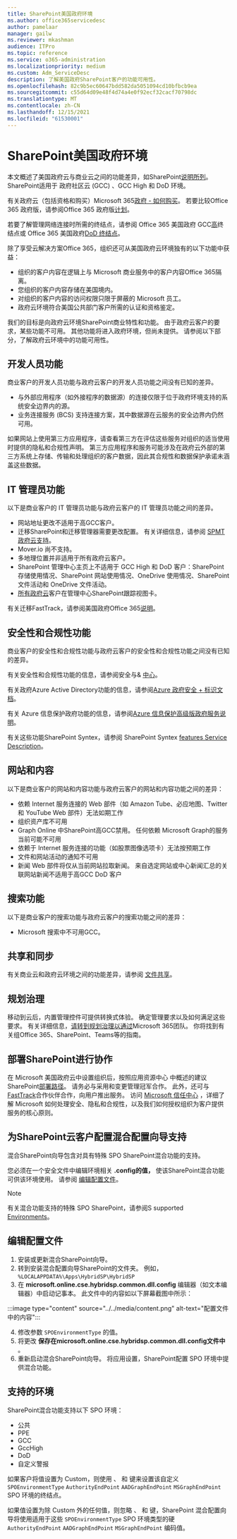 ```yaml
---
title: SharePoint美国政府环境
ms.author: office365servicedesc
author: pamelaar
manager: gailw
ms.reviewer: mkashman
audience: ITPro
ms.topic: reference
ms.service: o365-administration
ms.localizationpriority: medium
ms.custom: Adm_ServiceDesc
description: 了解美国政府SharePoint客户的功能可用性。
ms.openlocfilehash: 82c9b5ec60647bdd582da5051094cd10bfbcb9ea
ms.sourcegitcommit: c55d64d09e48f4d74a4e0f92ecf32cacf70798dc
ms.translationtype: MT
ms.contentlocale: zh-CN
ms.lasthandoff: 12/15/2021
ms.locfileid: "61530001"
---
```

# <a name="sharepoint-for-us-government-environments"></a>SharePoint美国政府环境

本文概述了美国政府云与商业云之间的功能差异，如SharePoint[说明所列](../../sharepoint-online-service-description/sharepoint-online-service-description.md)。 SharePoint适用于 政府社区云 (GCC) 、GCC High 和 DoD 环境。 

有关政府云（包括资格和购买）Microsoft 365[政府 - 如何购买](./microsoft-365-government-how-to-buy.md)。 若要比较Office 365 政府版，请参阅Office 365 政府版[计划](https://www.microsoft.com/microsoft-365/government/compare-office-365-government-plans?rtc=1#EligibilityRequirements)。

若要了解管理网络连接时所需的终结点，请参阅 Office 365 美国政府 GCC[高](/office365/enterprise/office-365-u-s-government-gcc-high-endpoints#sharepoint-online-and-onedrive-for-business)终结点或 Office 365 美国政府[DoD 终结点](/office365/enterprise/office-365-u-s-government-dod-endpoints#sharepoint-online-and-onedrive-for-business)。

除了享受云解决方案Office 365，组织还可从美国政府云环境独有的以下功能中获益：

-   组织的客户内容在逻辑上与 Microsoft 商业服务中的客户内容Office 365隔离。
-   您组织的客户内容存储在美国境内。
-   对组织的客户内容的访问权限只限于屏蔽的 Microsoft 员工。
-   政府云环境符合美国公共部门客户所需的认证和资格鉴定。

我们的目标是向政府云环境SharePoint商业特性和功能。 由于政府云客户的要求，某些功能不可用。 其他功能将进入政府环境，但尚未提供。 请参阅以下部分，了解政府云环境中的功能可用性。

## <a name="developer-features"></a>开发人员功能

商业客户的开发人员功能与政府云客户的开发人员功能之间没有已知的差异。

- 与外部应用程序（如外接程序的数据源）的连接仅限于位于政府环境支持的系统安全边界内的源。
- 业务连接服务 (BCS) 支持连接方案，其中数据源在云服务的安全边界内仍然可用。

如果网站上使用第三方应用程序，请查看第三方在评估这些服务对组织的适当使用时提供的隐私和合规性声明。 第三方应用程序和服务可能涉及在政府云外部的第三方系统上存储、传输和处理组织的客户数据，因此其合规性和数据保护承诺未涵盖这些数据。 

## <a name="it-admin-features"></a>IT 管理员功能

以下是商业客户的 IT 管理员功能与政府云客户的 IT 管理员功能之间的差异。

- 网站地址更改不适用于高GCC客户。
- 迁移SharePoint和迁移管理器需要更改配置。 有关详细信息，请参阅 [SPMT 政府云支持](/sharepointmigration/spmt-install-issues#government-cloud-support)。
- Mover.io 尚不支持。
- 多地理位置并非适用于所有政府云客户。
- SharePoint 管理中心主页上不适用于 GCC High 和 DoD 客户：SharePoint 存储使用情况、SharePoint 网站使用情况、OneDrive 使用情况、SharePoint 文件活动和 OneDrive 文件活动。
- [所有政府云](/sharepoint/manage-sites-in-new-admin-center#track-a-view)客户在管理中心SharePoint跟踪视图卡。

有关迁移FastTrack，请参阅美国政府Office 365[说明](./office-365-us-government.md#data-migrations-performed-by-fasttrack)。

## <a name="security-and-compliance-features"></a>安全性和合规性功能

商业客户的安全性和合规性功能与政府云客户的安全性和合规性功能之间没有已知的差异。

有关安全性和合规性功能的信息，请参阅安全与& [中心](../office-365-securitycompliance-center.md)。

有关政府Azure Active Directory功能的信息，请参阅[Azure 政府安全 + 标识文档](/azure/azure-government/documentation-government-services-securityandidentity#azure-active-directory)。 

有关 Azure 信息保护政府功能的信息，请参阅[Azure 信息保护高级版政府服务说明](/enterprise-mobility-security/solutions/ems-aip-premium-govt-service-description)。 

有关这些功能SharePoint Syntex，请参阅 SharePoint Syntex [features Service Description](/office365/servicedescriptions/sharepoint-syntex-service-description/sharepoint-syntex-features)。

## <a name="sites-and-content"></a>网站和内容

以下是商业客户的网站和内容功能与政府云客户的网站和内容功能之间的差异：

- 依赖 Internet 服务连接的 Web 部件（如 Amazon Tube、必应地图、Twitter 和 YouTube Web 部件）无法如期工作
- 组织资产库不可用
- Graph Online 中SharePoint高GCC禁用。 任何依赖 Microsoft Graph的服务当前可能不可用
- 依赖于 Internet 服务连接的功能（如股票图像选项卡）无法按预期工作
- 文件和网站活动的通知不可用
- 新闻 Web 部件将仅从当前网站拉取新闻。 来自选定网站或中心新闻汇总的关联网站新闻不适用于高GCC DoD 客户

## <a name="search-features"></a>搜索功能

以下是商业客户的搜索功能与政府云客户的搜索功能之间的差异：

- Microsoft 搜索中不可用GCC。

## <a name="sharing-and-sync"></a>共享和同步

有关商业云和政府云环境之间的功能差异，请参阅 [文件共享](./gcc-high-and-dod.md#file-sharing)。

## <a name="plan-for-governance"></a>规划治理

移动到云后，内置管理控件可提供转换式体验。 确定管理要求以及如何满足这些要求。 有关详细信息，[请转到规划治理以通过](https://resources.techcommunity.microsoft.com/teamwork-governance/)Microsoft 365团队。 你将找到有关组Office 365、SharePoint、Teams等的指南。

## <a name="deploy-sharepoint-for-collaboration"></a>部署SharePoint进行协作

在 Microsoft 美国政府云中设置组织后，按照应用资源中心 中概述的建议SharePoint[部署路径](https://resources.techcommunity.microsoft.com/resources/SharePoint-adoption/)。 请务必与采用和变更管理冠军合作。
此外，还可与[FastTrack](https://www.microsoft.com/fasttrack)合作伙伴合作，向用户推出服务。
访问 [Microsoft 信任中心](https://www.microsoft.com/trust-center) ，详细了解 Microsoft 如何处理安全、隐私和合规性，以及我们如何授权组织为客户提供服务的核心原则。

## <a name="configuring-sharepoint-hybrid-configuration-wizard-support-for-all-government-cloud-customers"></a>为SharePoint云客户配置混合配置向导支持

混合SharePoint向导包含对具有特殊 SPO SharePoint混合功能的支持。

您必须在一个安全文件中编辑环境相关 **.config的值，** 使该SharePoint混合功能可供该环境使用。 请参阅 [编辑配置文件](#editing-configuration-file)。

> [!NOTE]
> 有关混合功能支持的特殊 SPO SharePoint，请参阅S supported [Environments](#supported-environments)。

## <a name="editing-configuration-file"></a>编辑配置文件

1. 安装或更新混合SharePoint向导。
2. 转到安装混合配置向导SharePoint的文件夹。 例如，`%LOCALAPPDATA%\Apps\HybridSP\HybridSP`
3. 在 **microsoft.online.cse.hybridsp.common.dll.config** 编辑器（如文本编辑器）中启动记事本。
此文件中的内容如以下屏幕截图中所示：

:::image type="content" source="../../media/content.png" alt-text="配置文件中的内容":::

4. 修改参数 `SPOEnvironmentType` 的值。
5. 将更改 **保存在microsoft.online.cse.hybridsp.common.dll.config文件中** 。
6. 重新启动混合SharePoint向导。
   将应用设置，SharePoint配置 SPO 环境中提供混合功能。

## <a name="supported-environments"></a>支持的环境

SharePoint混合功能支持以下 SPO 环境：

- 公共
- PPE
- GCC
- GccHigh
- DoD
- 自定义警报

如果客户将值设置为 Custom，则使用 、 和 键来设置该自定义 `SPOEnvironmentType`  `AuthorityEndPoint` `AADGraphEndPoint` `MSGraphEndPoint` SPO 环境的终结点。

如果值设置为除 Custom 外的任何值，则忽略 、 和 键，SharePoint 混合配置向导将使用适用于这些 `SPOEnvironmentType` SPO 环境类型的硬 `AuthorityEndPoint` `AADGraphEndPoint` `MSGraphEndPoint` 编码值。
